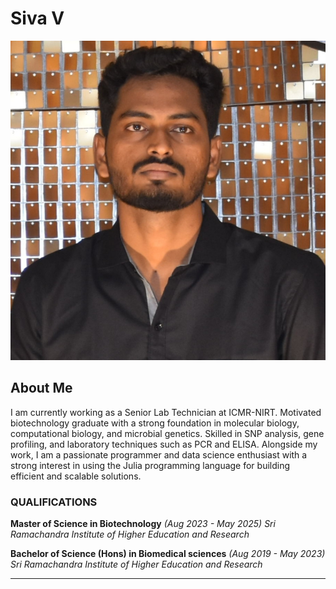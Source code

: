 # Siva V
![profile picture](/assets/img/profile.jpg)
## About Me

I am currently working as a Senior Lab Technician at ICMR-NIRT. Motivated biotechnology graduate with a strong foundation in molecular biology, computational biology, and microbial genetics. Skilled in SNP analysis, gene profiling, and laboratory techniques such as PCR and ELISA. Alongside my work, I am a passionate programmer and data science enthusiast with a strong interest in using the Julia programming language for building efficient and scalable solutions.

### QUALIFICATIONS

**Master of Science in Biotechnology** *(Aug 2023 - May 2025)*
*Sri Ramachandra Institute of Higher Education and Research*


**Bachelor of Science (Hons) in Biomedical sciences** *(Aug 2019 - May 2023)*
*Sri Ramachandra Institute of Higher Education and Research*

---
